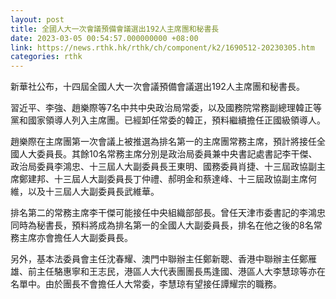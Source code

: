 ```yaml
---
layout: post
title: 全國人大一次會議預備會議選出192人主席團和秘書長
date: 2023-03-05 00:54:57.000000000 +08:00
link: https://news.rthk.hk/rthk/ch/component/k2/1690512-20230305.htm
categories: rthk
---
```


新華社公布，十四屆全國人大一次會議預備會議選出192人主席團和秘書長。

習近平、李強、趙樂際等7名中共中央政治局常委，以及國務院常務副總理韓正等黨和國家領導人列入主席團。已經卸任常委的韓正，預料繼續擔任正國級領導人。

趙樂際在主席團第一次會議上被推選為排名第一的主席團常務主席，預計將接任全國人大委員長。其餘10名常務主席分別是政治局委員兼中央書記處書記李干傑、政治局委員李鴻忠、十三屆人大副委員長王東明、國務委員肖捷、十三屆政協副主席鄭建邦、十三屆人大副委員長丁仲禮、郝明金和蔡達峰、十三屆政協副主席何維，以及十三屆人大副委員長武維華。

排名第二的常務主席李干傑可能接任中央組織部部長。曾任天津市委書記的李鴻忠同時為秘書長，預料將成為排名第一的全國人大副委員長，排名在他之後的8名常務主席亦會擔任人大副委員長。

另外，基本法委員會主任沈春耀、澳門中聯辦主任鄭新聰、香港中聯辦主任鄭雁雄、前主任駱惠寧和王志民，港區人大代表團團長馬逢國、港區人大李慧琼等亦在名單中。由於團長不會擔任人大常委，李慧琼有望接任譚耀宗的職務。
